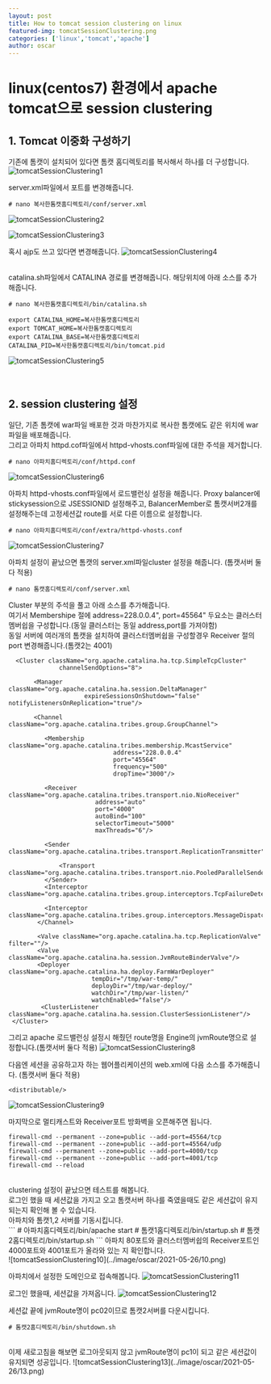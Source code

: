 ```yaml
---
layout: post
title: How to tomcat session clustering on linux
featured-img: tomcatSessionClustering.png
categories: ['linux','tomcat','apache']
author: oscar
---
```


# linux(centos7) 환경에서 apache tomcat으로 session clustering

## 1. Tomcat 이중화 구성하기
기존에 톰캣이 설치되어 있다면 톰캣 홈디렉토리를 복사해서 하나를 더 구성합니다.
![tomcatSessionClustering1](../image/oscar/2021-05-26/1.png)

server.xml파일에서 포트를 변경해줍니다.
```
# nano 복사한톰캣홈디렉토리/conf/server.xml
```
![tomcatSessionClustering2](../image/oscar/2021-05-26/2.png)

![tomcatSessionClustering3](../image/oscar/2021-05-26/3.png)

혹시 ajp도 쓰고 있다면 변경해줍니다.
![tomcatSessionClustering4](../image/oscar/2021-05-26/4.png)

<br>
catalina.sh파일에서 CATALINA 경로를 변경해줍니다. 해당위치에 아래 소스를 추가해줍니다.

```
# nano 복사한톰캣홈디렉토리/bin/catalina.sh
```
```
export CATALINA_HOME=복사한톰캣홈디렉토리
export TOMCAT_HOME=복사한톰캣홈디렉토리
export CATALINA_BASE=복사한톰캣홈디렉토리
CATALINA_PID=복사한톰캣홈디렉토리/bin/tomcat.pid
```
![tomcatSessionClustering5](../image/oscar/2021-05-26/5.png)

<br>

## 2. session clustering 설정
일단, 기존 톰캣에 war파일 배포한 것과 마찬가지로 복사한 톰캣에도 같은 위치에 war파일을 배포해줍니다.<br>
그리고 아파치 httpd.cof파일에서 httpd-vhosts.conf파일에 대한 주석을 제거합니다.
```
# nano 아파치홈디렉토리/conf/httpd.conf
```
![tomcatSessionClustering6](../image/oscar/2021-05-26/6.png)
<br>

아파치 httpd-vhosts.conf파일에서 로드밸런싱 설정을 해줍니다. Proxy balancer에 stickysession으로 JSESSIONID 설정해주고, BalancerMember로 톰캣서버2개를 설정해주는데 고정세션값 route를 서로 다른 이름으로 설정합니다. 
```
# nano 아파치홈디렉토리/conf/extra/httpd-vhosts.conf
```
![tomcatSessionClustering7](../image/oscar/2021-05-26/7.png)
<br>

아파치 설정이 끝났으면 톰캣의 server.xml파일cluster 설정을 해줍니다. (톰캣서버 둘다 적용)
```
# nano 톰캣홈디렉토리/conf/server.xml
```
Cluster 부분의 주석을 풀고 아래 소스를 추가해줍니다.<br>
여기서 Membershipe 절에 address=228.0.0.4", port=45564" 두요소는 클러스터멤버쉽을 구성합니다.(동일 클러스터는 동일 address,port를 가져야함)<br>
동일 서버에 여러개의 톰캣을 설치하여 클러스터멤버쉽을 구성할경우 Receiver 절의 port 변경해줍니다.(톰캣2는 4001)
```
  <Cluster className="org.apache.catalina.ha.tcp.SimpleTcpCluster"
              channelSendOptions="8">

       <Manager className="org.apache.catalina.ha.session.DeltaManager"
                     expireSessionsOnShutdown="false" notifyListenersOnReplication="true"/>

       <Channel className="org.apache.catalina.tribes.group.GroupChannel">

          <Membership className="org.apache.catalina.tribes.membership.McastService"
                             address="228.0.0.4"
                             port="45564"
                             frequency="500"
                             dropTime="3000"/>

          <Receiver className="org.apache.catalina.tribes.transport.nio.NioReceiver"
                        address="auto"
                        port="4000"
                        autoBind="100"
                        selectorTimeout="5000"
                        maxThreads="6"/>

          <Sender className="org.apache.catalina.tribes.transport.ReplicationTransmitter">

              <Transport className="org.apache.catalina.tribes.transport.nio.PooledParallelSender"/>
          </Sender>		  
          <Interceptor className="org.apache.catalina.tribes.group.interceptors.TcpFailureDetector"/>

          <Interceptor className="org.apache.catalina.tribes.group.interceptors.MessageDispatchInterceptor"/>                  
        </Channel>

        <Valve className="org.apache.catalina.ha.tcp.ReplicationValve" filter=""/>
        <Valve className="org.apache.catalina.ha.session.JvmRouteBinderValve"/>
        <Deployer className="org.apache.catalina.ha.deploy.FarmWarDeployer"
                       tempDir="/tmp/war-temp/"
                       deployDir="/tmp/war-deploy/"
                       watchDir="/tmp/war-listen/"
                       watchEnabled="false"/>
         <ClusterListener className="org.apache.catalina.ha.session.ClusterSessionListener"/>
 </Cluster>
```
그리고 apache 로드밸런싱 설정시 해줬던 route명을 Engine의 jvmRoute명으로 설정합니다.(톰캣서버 둘다 적용)
![tomcatSessionClustering8](../image/oscar/2021-05-26/8.png)
<br>

다음엔 세션을 공유하고자 하는 웹어플리케이션의 web.xml에 다음 소스를 추가해줍니다. (톰캣서버 둘다 적용)
```
<distributable/>
```
![tomcatSessionClustering9](../image/oscar/2021-05-26/9.png)
<br>

마지막으로 멀티캐스트와 Receiver포트 방화벽을 오픈해주면 됩니다.
```
firewall-cmd --permanent --zone=public --add-port=45564/tcp
firewall-cmd --permanent --zone=public --add-port=45564/udp
firewall-cmd --permanent --zone=public --add-port=4000/tcp
firewall-cmd --permanent --zone=public --add-port=4001/tcp
firewall-cmd --reload
```
<br>
clustering 설정이 끝났으면 테스트를 해봅니다.<br>
로그인 했을 때 세션값을 가지고 오고 톰캣서버 하나를 죽였을때도 같은 세션값이 유지되는지 확인해 볼 수 있습니다.<br>
아파치와 톰캣1,2 서버를 기동시킵니다.<br>
```
# 아파치홈디렉토리/bin/apache start
# 톰캣1홈디렉토리/bin/startup.sh
# 톰캣2홈디렉토리/bin/startup.sh
``` 
아파치 80포트와 클러스터멤버쉽의 Receiver포트인 4000포트와 4001포트가 올라와 있는 지 확인합니다.<br>
![tomcatSessionClustering10](../image/oscar/2021-05-26/10.png)
<br>

아파치에서 설정한 도메인으로 접속해봅니다.
![tomcatSessionClustering11](../image/oscar/2021-05-26/11.png)
<br>

로그인 했을때, 세션값을 가져옵니다.
![tomcatSessionClustering12](../image/oscar/2021-05-26/12.png)
<br>

세션값 끝에 jvmRoute명이 pc02이므로 톰캣2서버를 다운시킵니다.
```
# 톰캣2홈디렉토리/bin/shutdown.sh
```
<br>
이제 새로고침을 해보면 로그아웃되지 않고 jvmRoute명이 pc1이 되고 같은 세션값이 유지되면 성공입니다.
![tomcatSessionClustering13](../image/oscar/2021-05-26/13.png)









